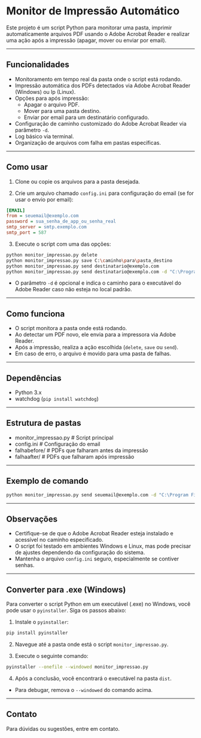 # Monitor de Impressão Automático

Este projeto é um script Python para monitorar uma pasta, imprimir automaticamente arquivos PDF usando o Adobe Acrobat Reader e realizar uma ação após a impressão (apagar, mover ou enviar por email).

---

## Funcionalidades

- Monitoramento em tempo real da pasta onde o script está rodando.
- Impressão automática dos PDFs detectados via Adobe Acrobat Reader (Windows) ou lp (Linux).
- Opções para após impressão:
  - Apagar o arquivo PDF.
  - Mover para uma pasta destino.
  - Enviar por email para um destinatário configurado.
- Configuração de caminho customizado do Adobe Acrobat Reader via parâmetro `-d`.
- Log básico via terminal.
- Organização de arquivos com falha em pastas específicas.

---

## Como usar

1. Clone ou copie os arquivos para a pasta desejada.

2. Crie um arquivo chamado `config.ini` para configuração do email (se for usar o envio por email):

```ini
[EMAIL]
from = seuemail@exemplo.com
password = sua_senha_de_app_ou_senha_real
smtp_server = smtp.exemplo.com
smtp_port = 587
```

3. Execute o script com uma das opções:

```bash
python monitor_impressao.py delete
python monitor_impressao.py save C:\caminho\para\pasta_destino
python monitor_impressao.py send destinatario@exemplo.com
python monitor_impressao.py send destinatario@exemplo.com -d "C:\Program Files\Adobe\Acrobat DC\Acrobat\Acrobat.exe"
```

- O parâmetro `-d` é opcional e indica o caminho para o executável do Adobe Reader caso não esteja no local padrão.

---

## Como funciona

- O script monitora a pasta onde está rodando.
- Ao detectar um PDF novo, ele envia para a impressora via Adobe Reader.
- Após a impressão, realiza a ação escolhida (`delete`, `save` ou `send`).
- Em caso de erro, o arquivo é movido para uma pasta de falhas.

---

## Dependências

- Python 3.x
- watchdog (`pip install watchdog`)

---

## Estrutura de pastas

- monitor_impressao.py  # Script principal
- config.ini            # Configuração do email
- falhabefore/          # PDFs que falharam antes da impressão
- falhaafter/           # PDFs que falharam após impressão

---

## Exemplo de comando

```bash
python monitor_impressao.py send seuemail@exemplo.com -d "C:\Program Files\Adobe\Acrobat DC\Acrobat\Acrobat.exe"
```

---
## Observações

- Certifique-se de que o Adobe Acrobat Reader esteja instalado e acessível no caminho especificado.
- O script foi testado em ambientes Windows e Linux, mas pode precisar de ajustes dependendo da configuração do sistema.
- Mantenha o arquivo `config.ini` seguro, especialmente se contiver senhas.

---
## Converter para .exe (Windows)

Para converter o script Python em um executável (.exe) no Windows, você pode usar o `pyinstaller`. Siga os passos abaixo:

1. Instale o `pyinstaller`:

```bash
pip install pyinstaller
```

2. Navegue até a pasta onde está o script `monitor_impressao.py`.

3. Execute o seguinte comando:

```bash
pyinstaller --onefile --windowed monitor_impressao.py
```

4. Após a conclusão, você encontrará o executável na pasta `dist`.
- Para debugar, remova o `--windowed` do comando acima.

---

## Contato

Para dúvidas ou sugestões, entre em contato.